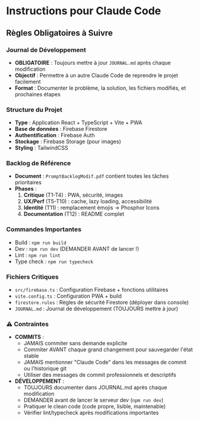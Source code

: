 # Instructions pour Claude Code

## Règles Obligatoires à Suivre

### Journal de Développement
- **OBLIGATOIRE** : Toujours mettre à jour `JOURNAL.md` après chaque modification
- **Objectif** : Permettre à un autre Claude Code de reprendre le projet facilement
- **Format** : Documenter le problème, la solution, les fichiers modifiés, et prochaines étapes

### Structure du Projet
- **Type** : Application React + TypeScript + Vite + PWA
- **Base de données** : Firebase Firestore
- **Authentification** : Firebase Auth
- **Stockage** : Firebase Storage (pour images)
- **Styling** : TailwindCSS

### Backlog de Référence
- **Document** : `PromptBacklogModif.pdf` contient toutes les tâches prioritaires
- **Phases** :
  1. **Critique** (T1-T4) : PWA, sécurité, images
  2. **UX/Perf** (T5-T10) : cache, lazy loading, accessibilité
  3. **Identité** (T11) : remplacement émojis → Phosphor Icons
  4. **Documentation** (T12) : README complet

### Commandes Importantes
- Build : `npm run build`
- Dev : `npm run dev` (DEMANDER AVANT de lancer !)
- Lint : `npm run lint`
- Type check : `npm run typecheck`

### Fichiers Critiques
- `src/firebase.ts` : Configuration Firebase + fonctions utilitaires
- `vite.config.ts` : Configuration PWA + build
- `firestore.rules` : Règles de sécurité Firestore (déployer dans console)
- `JOURNAL.md` : Journal de développement (TOUJOURS mettre à jour)

### ⚠️ Contraintes
- **COMMITS** :
  - JAMAIS commiter sans demande explicite
  - Commiter AVANT chaque grand changement pour sauvegarder l'état stable
  - JAMAIS mentionner "Claude Code" dans les messages de commit ou l'historique git
  - Utiliser des messages de commit professionnels et descriptifs
- **DÉVELOPPEMENT** :
  - TOUJOURS documenter dans JOURNAL.md après chaque modification
  - DEMANDER avant de lancer le serveur dev (`npm run dev`)
  - Pratiquer le clean code (code propre, lisible, maintenable)
  - Vérifier lint/typecheck après modifications importantes